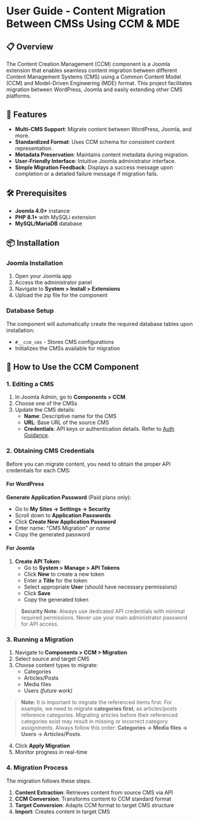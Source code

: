 # User Guide - Content Migration Between CMSs Using CCM & MDE

## 📋 Overview

The Content Creation Management (CCM) component is a Joomla extension that enables seamless content migration between different Content Management Systems (CMS) using a Common Content Model (CCM) and Model-Driven Engineering (MDE) format. This project facilitates migration between WordPress, Joomla and easily extending other CMS platforms.

## 🚀 Features

- **Multi-CMS Support**: Migrate content between WordPress, Joomla, and more.
- **Standardized Format**: Uses CCM schema for consistent content representation.
- **Metadata Preservation**: Maintains content metadata during migration.
- **User-Friendly Interface**: Intuitive Joomla administrator interface.
- **Simple Migration Feedback**: Displays a success message upon completion or a detailed failure message if migration fails.

## 🛠️ Prerequisites

- **Joomla 4.0+** instance
- **PHP 8.1+** with MySQLi extension
- **MySQL/MariaDB** database

## 📦 Installation

### Joomla Installation

1. Open your Joomla app
2. Access the administrator panel
3. Navigate to **System > Install > Extensions**
4. Upload the zip file for the component

### Database Setup

The component will automatically create the required database tables upon installation:
- `#__ccm_cms` - Stores CMS configurations
- Initializes the CMSs available for migration

## 📝 How to Use the CCM Component

### 1. Editing a CMS

1. In Joomla Admin, go to **Components > CCM**
2. Choose one of the CMSs
3. Update the CMS details:
   - **Name**: Descriptive name for the CMS
   - **URL**: Base URL of the source CMS
   - **Credentials**: API keys or authentication details. Refer to [Auth Guidance](AUTHENTICATION_GUIDE.md).

### 2. Obtaining CMS Credentials

Before you can migrate content, you need to obtain the proper API credentials for each CMS:

#### For WordPress

**Generate Application Password** (Paid plans only):
   - Go to **My Sites → Settings → Security**
   - Scroll down to **Application Passwords**
   - Click **Create New Application Password**
   - Enter name: "CMS Migration" *or name*
   - Copy the generated password

#### For Joomla
1. **Create API Token**:
   - Go to **System > Manage > API Tokens**
   - Click **New** to create a new token
   - Enter a **Title** for the token
   - Select appropriate **User** (should have necessary permissions)
   - Click **Save**
   - Copy the generated token

> **Security Note**: Always use dedicated API credentials with minimal required permissions. Never use your main administrator password for API access.

### 3. Running a Migration

1. Navigate to **Components > CCM > Migration**
2. Select source and target CMS
3. Choose content types to migrate:
   - Categories
   - Articles/Posts
   - Media files
   - Users *(future work)*

> **Note:** It is important to migrate the referenced items first. For example, we need to migrate **categories first**, as articles/posts reference categories. Migrating articles before their referenced categories exist may result in missing or incorrect category assignments. Always follow this order: **Categories → Media files → Users → Articles/Posts**.

4. Click **Apply Migration**
5. Monitor progress in real-time

### 4. Migration Process

The migration follows these steps:

1. **Content Extraction**: Retrieves content from source CMS via API
2. **CCM Conversion**: Transforms content to CCM standard format
3. **Target Conversion**: Adapts CCM format to target CMS structure
4. **Import**: Creates content in target CMS
